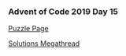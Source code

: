 ### Advent of Code 2019 Day 15

[Puzzle Page](https://adventofcode.com/2019/day/15)

[Solutions Megathread](https://www.reddit.com/r/adventofcode/comments/eaurfo/2019_day_15_solutions/)
